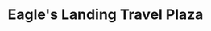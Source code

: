 ---
title: "Eagle's Landing Travel Plaza"
url: /greenhaven/eagles-landing-travel-plaza/
shop: convenience
---